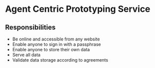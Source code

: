 # Agent Centric Prototyping Service

## Responsibilities

- Be online and accessible from any website
- Enable anyone to sign in with a passphrase
- Enable anyone to store their own data
- Serve all data
- Validate data storage according to agreements

